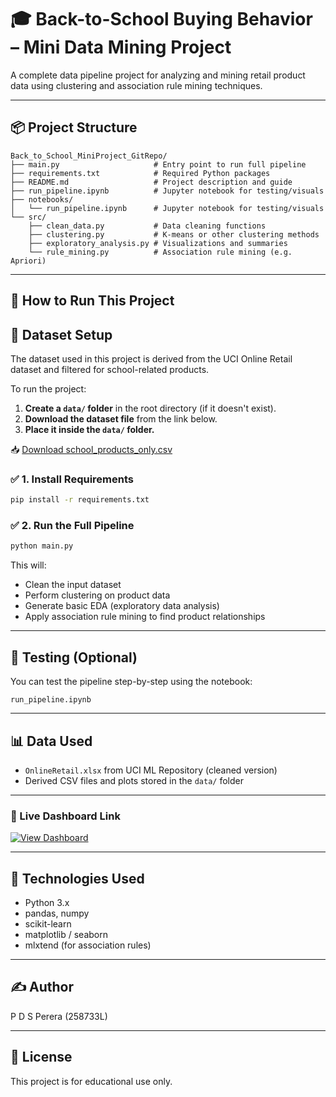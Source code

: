 
# 🎓 Back-to-School Buying Behavior – Mini Data Mining Project

A complete data pipeline project for analyzing and mining retail product data using clustering and association rule mining techniques.

---

## 📦 Project Structure

```
Back_to_School_MiniProject_GitRepo/
├── main.py                     # Entry point to run full pipeline
├── requirements.txt            # Required Python packages
├── README.md                   # Project description and guide
├── run_pipeline.ipynb          # Jupyter notebook for testing/visuals
├── notebooks/
│   └── run_pipeline.ipynb      # Jupyter notebook for testing/visuals
└── src/
    ├── clean_data.py           # Data cleaning functions
    ├── clustering.py           # K-means or other clustering methods
    ├── exploratory_analysis.py # Visualizations and summaries
    └── rule_mining.py          # Association rule mining (e.g. Apriori)
```

---

## 🚀 How to Run This Project

## 📂 Dataset Setup

The dataset used in this project is derived from the UCI Online Retail dataset and filtered for school-related products.

To run the project:

1. **Create a `data/` folder** in the root directory (if it doesn't exist).
2. **Download the dataset file** from the link below.
3. **Place it inside the `data/` folder.**

📥 [Download school_products_only.csv]([https://drive.google.com/file/d/1kMjkYglN64xDCjsPw1lZ0fZBYDQ9bVHx/view?usp=sharing](https://drive.google.com/uc?export=download&id=1kMjkYglN64xDCjsPw1lZ0fZBYDQ9bVHx))



### ✅ 1. Install Requirements
```bash
pip install -r requirements.txt
```

### ✅ 2. Run the Full Pipeline
```bash
python main.py
```

This will:
- Clean the input dataset
- Perform clustering on product data
- Generate basic EDA (exploratory data analysis)
- Apply association rule mining to find product relationships

---

## 🧪 Testing (Optional)

You can test the pipeline step-by-step using the notebook:
```
run_pipeline.ipynb
```

---

## 📊 Data Used
- `OnlineRetail.xlsx` from UCI ML Repository (cleaned version)
- Derived CSV files and plots stored in the `data/` folder

---

### 🔗 Live Dashboard Link

[![View Dashboard](https://img.shields.io/badge/Click_to_View-Looker_Studio-blue?style=for-the-badge&logo=google)](https://lookerstudio.google.com/reporting/f32c7d09-f2cf-45f3-8bd4-fd0fce87b74e)

---


## 🔧 Technologies Used
- Python 3.x
- pandas, numpy
- scikit-learn
- matplotlib / seaborn
- mlxtend (for association rules)

---

## ✍️ Author
P D S Perera (258733L)

---

## 📌 License
This project is for educational use only.
